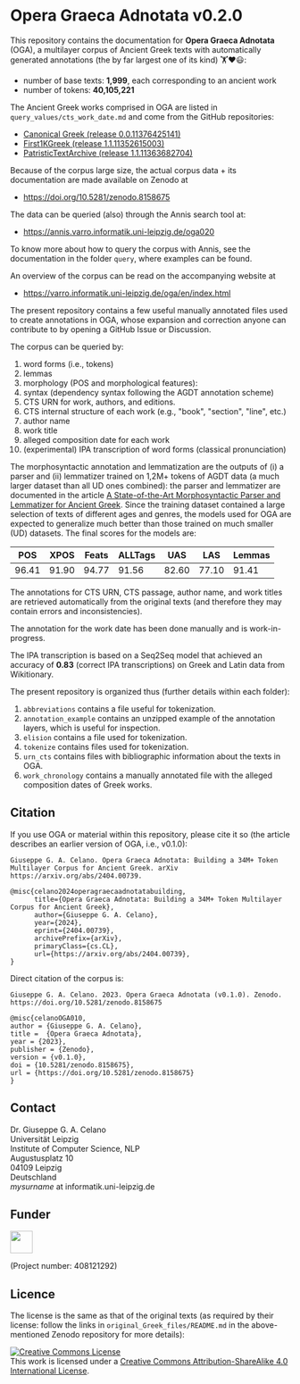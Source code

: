 # Opera Graeca Adnotata v0.2.0

This repository contains the documentation for
**Opera Graeca Adnotata** (OGA), a multilayer corpus
of Ancient Greek texts with automatically generated annotations
(the by far largest one of its kind) 🏋️❤️😃:

* number of base texts: **1,999**, each corresponding to an ancient work
* number of tokens: **40,105,221**

The Ancient Greek works comprised in OGA are listed in
`query_values/cts_work_date.md` and come from the GitHub repositories:

* <a href="https://github.com/PerseusDL/canonical-greekLit/releases/tag/0.0.11376425141" target="_blank">Canonical Greek (release 0.0.11376425141)</a>
* <a href="https://github.com/OpenGreekAndLatin/First1KGreek/releases/tag/1.1.11352615003" target="_blank">First1KGreek (release 1.1.11352615003)</a>
* <a href="https://github.com/PatristicTextArchive/pta_data/releases/tag/1.1.11363682704" target="_blank">PatristicTextArchive (release 1.1.11363682704)</a>

Because of the corpus large size,
the actual corpus data + its documentation
are made available on Zenodo at

* https://doi.org/10.5281/zenodo.8158675

The data can be queried (also) through the Annis search tool at:

* https://annis.varro.informatik.uni-leipzig.de/oga020

To know more about how to query the corpus with Annis,
see the documentation in the folder `query`, where examples can be
found.

An overview of the corpus can be read on the accompanying website at

* https://varro.informatik.uni-leipzig.de/oga/en/index.html

The present repository contains a few
useful manually annotated files used to create annotations in OGA,
whose expansion and correction anyone can contribute to by opening
a GitHub Issue or Discussion. 

The corpus can be queried by:

1. word forms (i.e., tokens)
2. lemmas
3. morphology (POS and morphological features):
4. syntax (dependency syntax following the AGDT annotation scheme)
5. CTS URN for work, authors, and editions.
6. CTS internal structure of each work (e.g., "book", "section", "line", etc.) 
6. author name
7. work title
8. alleged composition date for each work
9. (experimental) IPA transcription of word forms (classical pronunciation)

The morphosyntactic annotation and lemmatization are the outputs of
(i) a parser and (ii) lemmatizer trained on 1,2M+ tokens of AGDT data 
(a much larger dataset than all UD ones combined): the
parser and lemmatizer are documented in the article 
[A State-of-the-Art Morphosyntactic Parser and Lemmatizer for Ancient Greek](https://arxiv.org/abs/2410.12055). Since the training dataset contained 
a large selection of texts of different ages and genres, 
the models used for OGA are expected to generalize much
better than those trained on much smaller (UD) datasets. 
The final scores for the models are:

|POS|XPOS|Feats|ALLTags|UAS|LAS|Lemmas|
|-----|-----|----|----|----|----|----|
|96.41|91.90|94.77|91.56|82.60|77.10|91.41|

The annotations for CTS URN, CTS passage, author name, and work titles are
retrieved automatically from the original texts (and therefore they may
contain errors and inconsistencies).

The annotation for the work date has been done manually and is work-in-progress.

The IPA transcription is based on a Seq2Seq model that achieved an accuracy
of **0.83** (correct IPA transcriptions) on Greek and Latin data 
from Wikitionary.

The present repository is organized thus (further details within each folder):
1. `abbreviations` contains a file useful for tokenization.
2. `annotation_example` contains an unzipped example of the
annotation layers, which is useful for inspection.
3. `elision` contains a file used for tokenization.
4. `tokenize` contains files used for tokenization.
5. `urn_cts` contains files with bibliographic information
about the texts in OGA.
6. `work_chronology` contains a manually annotated file with the alleged composition dates
of Greek works.

## Citation

If you use OGA or material within this repository, please cite it so
(the article describes an earlier version of OGA, i.e., v0.1.0):

```
Giuseppe G. A. Celano. Opera Graeca Adnotata: Building a 34M+ Token Multilayer Corpus for Ancient Greek. arXiv https://arxiv.org/abs/2404.00739.
```

```
@misc{celano2024operagraecaadnotatabuilding,
      title={Opera Graeca Adnotata: Building a 34M+ Token Multilayer Corpus for Ancient Greek}, 
      author={Giuseppe G. A. Celano},
      year={2024},
      eprint={2404.00739},
      archivePrefix={arXiv},
      primaryClass={cs.CL},
      url={https://arxiv.org/abs/2404.00739}, 
}
```
Direct citation of the corpus is: 

```
Giuseppe G. A. Celano. 2023. Opera Graeca Adnotata (v0.1.0). Zenodo.
https://doi.org/10.5281/zenodo.8158675
```
```
@misc{celanoOGA010,
author = {Giuseppe G. A. Celano},
title =  {Opera Graeca Adnotata},
year = {2023},
publisher = {Zenodo},
version = {v0.1.0},
doi = {10.5281/zenodo.8158675},
url = {https://doi.org/10.5281/zenodo.8158675}
}
```
## Contact
Dr. Giuseppe G. A. Celano<br/>
Universität Leipzig<br/>
Institute of Computer Science, NLP<br/>
Augustusplatz 10<br/>
04109 Leipzig<br/>
Deutschland<br/>
*mysurname* at informatik.uni-leipzig.de<br/>

## Funder

<a href="http://www.dfg.de/index.jsp" target="_blank">
<img src="https://upload.wikimedia.org/wikipedia/commons/8/86/DFG-logo-blau.svg" 
width="" height="40" alt=""/>
</a>

(Project number: 408121292)

## Licence

The license is the same as that of the original texts (as required by
their license: follow the links in `original_Greek_files/README.md`
in the above-mentioned Zenodo repository for more details):

<a rel="license" href="http://creativecommons.org/licenses/by-sa/4.0/">
<img alt="Creative Commons License" style="border-width:0" 
src="https://i.creativecommons.org/l/by-sa/4.0/88x31.png" /></a><br/>
This work is licensed under a <a rel="license" 
href="http://creativecommons.org/licenses/by-sa/4.0/">
Creative Commons Attribution-ShareAlike 4.0 International License</a>.
